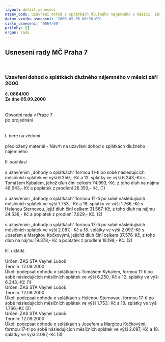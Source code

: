 ```yaml
---
layout: detail_usneseni
nazev_bodu: Uzavření dohod o splátkách dlužného nájemného v měsíci  září 2000
datum_vzniku_usneseni: '2000-09-05 00:00:00'
cislo_usneseni: '0864/00'
prilohy: []
organ: rada
---
```

<div id="ucUsn_pList" class="usn">
	<span><h2>Usnesení rady MČ Praha 7 </h2>
<br></span><div class="standBody">
<span><h3>Uzavření dohod o splátkách dlužného nájemného v měsíci  září 2000</h3></span><div class="center">
		<strong>č. 0864/00</strong><br>
	</div>
<div class="center">
		<strong>Ze dne 05.09.2000</strong><br><br>
	</div>     <br>Obvodní rada v Praze 7<br>po projednání<br><br><br>I.	bere na vědomí<br><br> předložený materiál - Návrh na uzavření dohod o splátkách dlužného nájemného<br><br>II.	souhlasí <br><br>s uzavřením „dohody o splátkách“ formou 11-ti po sobě následujících měsíčních splátek ve výši 6.250,- Kč a 12.  splátky ve výši  6.243,-Kč s Tomášem Kybalem, jehož dluh činí celkem 74.993,-Kč, z toho dluh na nájmu 48.643,- Kč a poplatek z prodlení  26.350,- Kč. (1)<br><br>s uzavřením „dohody o splátkách“ formou 17-ti  po sobě následujících měsíčních splátek ve výši 1.753,- Kč a 18. splátky ve výši 1.766,-Kč s Helenou Sternovou, jejíž dluh činí celkem 31.567-Kč, z toho dluh na nájmu 24.538,- Kč a poplatek z prodlení  7.029,- Kč. (2)<br><br>s uzavřením „dohody o splátkách“ formou 17-ti  po sobě následujících měsíčních splátek ve výši 2.087,- Kč a 18. splátky ve výši 2.097,-Kč s Josefem a Margitou Kočkovými, jejichž dluh činí celkem 37.576-Kč, z toho dluh na nájmu 19.378,- Kč a poplatek z prodlení  18.198,- Kč. (3)<br><br>III.	ukládá <br><br> Určen:	     	ZAS STA Vayhel Luboš<br>Termín: 12.09.2000<br>Úkol:	podepsat dohodu o splátkách s Tomášem Kybalem, formou 11-ti po sobě následujících měsíčních splátek  ve výši 6.250,-Kč a 12. splátky ve výši 6.243,-Kč (1)<br>  Určen:	     	ZAS STA Vayhel Luboš<br>Termín: 12.09.2000<br>Úkol:	podepsat dohodu o splátkách s Helenou Sternovou, formou 17-ti po sobě následujících měsíčních splátek  ve výši 1.753,-Kč a 18. splátky ve výši 1.766,-Kč (2)<br>  Určen:	     	ZAS STA Vayhel Luboš<br>Termín: 12.09.2000<br>Úkol:	podepsat dohodu o splátkách s Josefem a Margitou Kočkovými, formou 17-ti po sobě následujících měsíčních splátek  ve výši 2.087,-Kč a 18. splátky ve výši 2.097,-Kč (3)<br>  </div>
</div>